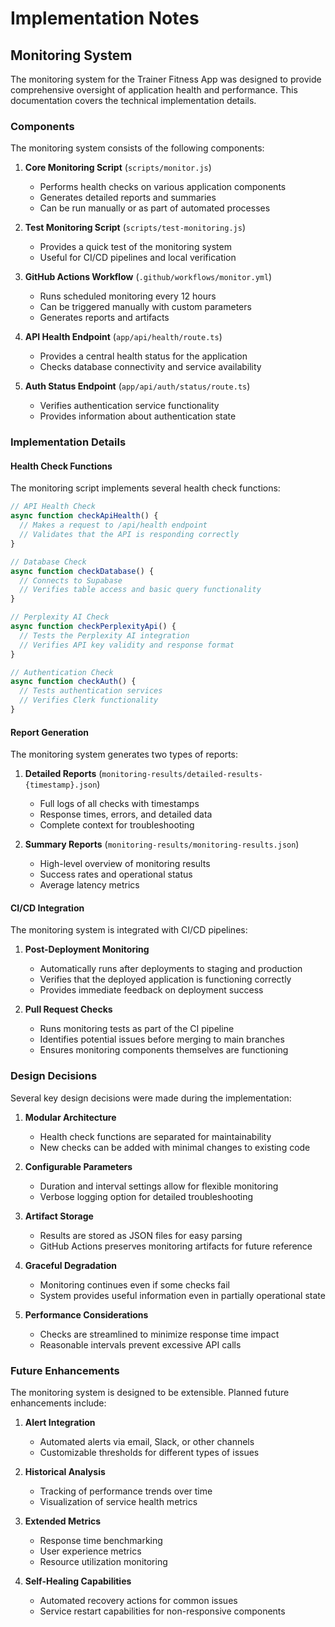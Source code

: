 # Implementation Notes

## Monitoring System

The monitoring system for the Trainer Fitness App was designed to provide comprehensive oversight of application health and performance. This documentation covers the technical implementation details.

### Components

The monitoring system consists of the following components:

1. **Core Monitoring Script** (`scripts/monitor.js`)
   - Performs health checks on various application components
   - Generates detailed reports and summaries
   - Can be run manually or as part of automated processes

2. **Test Monitoring Script** (`scripts/test-monitoring.js`)
   - Provides a quick test of the monitoring system
   - Useful for CI/CD pipelines and local verification

3. **GitHub Actions Workflow** (`.github/workflows/monitor.yml`)
   - Runs scheduled monitoring every 12 hours
   - Can be triggered manually with custom parameters
   - Generates reports and artifacts

4. **API Health Endpoint** (`app/api/health/route.ts`)
   - Provides a central health status for the application
   - Checks database connectivity and service availability

5. **Auth Status Endpoint** (`app/api/auth/status/route.ts`)
   - Verifies authentication service functionality
   - Provides information about authentication state

### Implementation Details

#### Health Check Functions

The monitoring script implements several health check functions:

```javascript
// API Health Check
async function checkApiHealth() {
  // Makes a request to /api/health endpoint
  // Validates that the API is responding correctly
}

// Database Check
async function checkDatabase() {
  // Connects to Supabase
  // Verifies table access and basic query functionality
}

// Perplexity AI Check
async function checkPerplexityApi() {
  // Tests the Perplexity AI integration
  // Verifies API key validity and response format
}

// Authentication Check
async function checkAuth() {
  // Tests authentication services
  // Verifies Clerk functionality
}
```

#### Report Generation

The monitoring system generates two types of reports:

1. **Detailed Reports** (`monitoring-results/detailed-results-{timestamp}.json`)
   - Full logs of all checks with timestamps
   - Response times, errors, and detailed data
   - Complete context for troubleshooting

2. **Summary Reports** (`monitoring-results/monitoring-results.json`)
   - High-level overview of monitoring results
   - Success rates and operational status
   - Average latency metrics

#### CI/CD Integration

The monitoring system is integrated with CI/CD pipelines:

1. **Post-Deployment Monitoring**
   - Automatically runs after deployments to staging and production
   - Verifies that the deployed application is functioning correctly
   - Provides immediate feedback on deployment success

2. **Pull Request Checks**
   - Runs monitoring tests as part of the CI pipeline
   - Identifies potential issues before merging to main branches
   - Ensures monitoring components themselves are functioning

### Design Decisions

Several key design decisions were made during the implementation:

1. **Modular Architecture**
   - Health check functions are separated for maintainability
   - New checks can be added with minimal changes to existing code

2. **Configurable Parameters**
   - Duration and interval settings allow for flexible monitoring
   - Verbose logging option for detailed troubleshooting

3. **Artifact Storage**
   - Results are stored as JSON files for easy parsing
   - GitHub Actions preserves monitoring artifacts for future reference

4. **Graceful Degradation**
   - Monitoring continues even if some checks fail
   - System provides useful information even in partially operational state

5. **Performance Considerations**
   - Checks are streamlined to minimize response time impact
   - Reasonable intervals prevent excessive API calls

### Future Enhancements

The monitoring system is designed to be extensible. Planned future enhancements include:

1. **Alert Integration**
   - Automated alerts via email, Slack, or other channels
   - Customizable thresholds for different types of issues

2. **Historical Analysis**
   - Tracking of performance trends over time
   - Visualization of service health metrics

3. **Extended Metrics**
   - Response time benchmarking
   - User experience metrics
   - Resource utilization monitoring

4. **Self-Healing Capabilities**
   - Automated recovery actions for common issues
   - Service restart capabilities for non-responsive components 